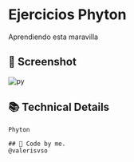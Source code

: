# Ejercicios Phyton

Aprendiendo esta maravilla

## 📱 Screenshot

![py](https://github.com/valerisvso/phyton/blob/master/Ejercicios/python.jpg)


## 📚 Technical Details
```
Phyton

## 🙋 Code by me. 
@valerisvso
